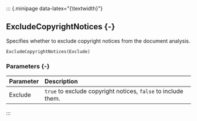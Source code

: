 ::: {.minipage data-latex="{\textwidth}"}
## ExcludeCopyrightNotices {-}

Specifies whether to exclude copyright notices from the document analysis.

```{sql}
ExcludeCopyrightNotices(Exclude)
```

### Parameters {-}

**Parameter** | **Description**
| :-- | :-- |
Exclude | `true` to exclude copyright notices, `false` to include them.
:::
